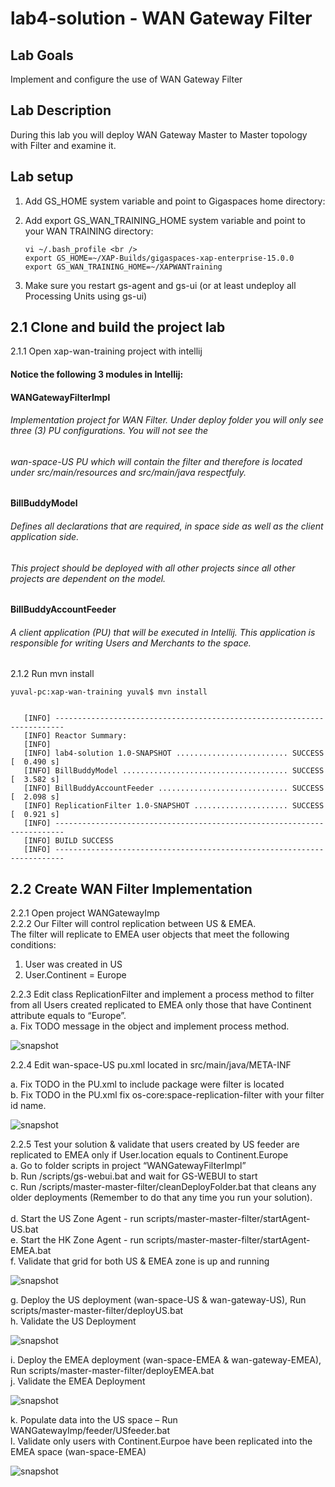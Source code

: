 # lab4-solution - WAN Gateway Filter

## Lab Goals
Implement and configure the use of WAN Gateway Filter <br />

## Lab Description
During this lab you will deploy WAN Gateway Master to Master topology with Filter and examine it. <br />

## Lab setup
1.  Add GS_HOME system variable and point to Gigaspaces home directory: <br />
2.  Add export GS_WAN_TRAINING_HOME system variable and point to your WAN TRAINING directory: <br />

        vi ~/.bash_profile <br />
        export GS_HOME=~/XAP-Builds/gigaspaces-xap-enterprise-15.0.0
        export GS_WAN_TRAINING_HOME=~/XAPWANTraining
                               
3.  Make sure you restart gs-agent and gs-ui (or at least undeploy all Processing Units using gs-ui)
    
## 2.1	Clone and build the project lab

2.1.1 Open xap-wan-training project with intellij <br />

#### Notice the following 3 modules in Intellij: ####

#### WANGatewayFilterImpl #####
###### Implementation project for WAN Filter. Under deploy folder you will only see three (3) PU configurations. You will not see the
###### wan-space-US PU which will contain the filter and therefore is located under src/main/resources and src/main/java respectfuly.

#### BillBuddyModel #####
###### Defines all declarations that are required, in space side as well as the client application side.
###### This project should be deployed with all other projects since all other projects are dependent on the model. <br />

#### BillBuddyAccountFeeder #####
###### A client application (PU) that will be executed in Intellij. This application is responsible for writing Users and Merchants to the space. <br />

       
2.1.2 Run mvn install <br />

    yuval-pc:xap-wan-training yuval$ mvn install
    
    
       [INFO] ------------------------------------------------------------------------
       [INFO] Reactor Summary:
       [INFO] 
       [INFO] lab4-solution 1.0-SNAPSHOT ......................... SUCCESS [  0.490 s]
       [INFO] BillBuddyModel ..................................... SUCCESS [  3.582 s]
       [INFO] BillBuddyAccountFeeder ............................. SUCCESS [  2.098 s]
       [INFO] ReplicationFilter 1.0-SNAPSHOT ..................... SUCCESS [  0.921 s]
       [INFO] ------------------------------------------------------------------------
       [INFO] BUILD SUCCESS
       [INFO] ------------------------------------------------------------------------


    
## 2.2  Create WAN Filter Implementation

2.2.1	 Open project WANGatewayImp <br />
2.2.2	 Our Filter will control replication between US & EMEA. <br /> 
         The filter will replicate to EMEA user objects that meet the following conditions: <br />
         
1.	User was created in US <br />
2.	User.Continent = Europe <br />
 
2.2.3	Edit class ReplicationFilter and implement a process method 
        to filter from all Users created replicated to EMEA only those that have Continent attribute equals to “Europe”. <br />
a.	Fix TODO message in the object and implement process method.

![snapshot](Pictures/Picture1.png) <br />


2.2.4	Edit wan-space-US pu.xml located in src/main/java/META-INF <br />
 
a.	Fix TODO in the PU.xml to include package were filter is located <br />
b.	Fix TODO in the PU.xml fix os-core:space-replication-filter with your filter id name. <br />

![snapshot](Pictures/Picture2.png) <br />

2.2.5	Test your solution & validate that users created by US feeder are replicated to EMEA only if User.location equals to Continent.Europe <br />
a.	Go to folder scripts in project “WANGatewayFilterImpl” <br />
b.	Run /scripts/gs-webui.bat and wait for GS-WEBUI to start <br />
c.	Run /scripts/master-master-filter/cleanDeployFolder.bat that cleans any older deployments (Remember to do that any time you run your solution). <br />  
d.	Start the US Zone Agent  - run scripts/master-master-filter/startAgent-US.bat <br />
e.	Start the HK Zone Agent  - run scripts/master-master-filter/startAgent-EMEA.bat <br />
f.	Validate that grid for both US & EMEA zone is up and running <br />

![snapshot](Pictures/Picture3.png) <br />

g.	Deploy the US deployment (wan-space-US & wan-gateway-US), Run scripts/master-master-filter/deployUS.bat <br />
h.	Validate the US Deployment <br />

![snapshot](Pictures/Picture4.png) <br />

i.	Deploy the EMEA deployment (wan-space-EMEA & wan-gateway-EMEA), Run scripts/master-master-filter/deployEMEA.bat <br />
j.	Validate the EMEA Deployment <br />

![snapshot](Pictures/Picture5.png) <br />

k.	Populate data into the US space – Run WANGatewayImp/feeder/USfeeder.bat <br />
l.	Validate only users with Continent.Eurpoe have been replicated into the EMEA space (wan-space-EMEA) <br />

![snapshot](Pictures/Picture6.png) <br />